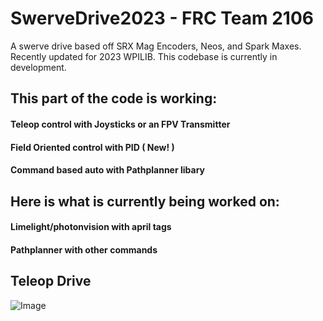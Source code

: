 # SwerveDrive2023 - FRC Team 2106
A swerve drive based off SRX Mag Encoders, Neos, and Spark Maxes. Recently updated for 2023 WPILIB.
This codebase is currently in development.

## This part of the code is working:
#### Teleop control with Joysticks or an FPV Transmitter
#### Field Oriented control with PID ( New! )
#### Command based auto with Pathplanner libary

## Here is what is currently being worked on:
#### Limelight/photonvision with april tags
#### Pathplanner with other commands

## Teleop Drive
![Image](https://media.giphy.com/media/gQ6jfuotT8burf9T6B/giphy-downsized-large.gif)
